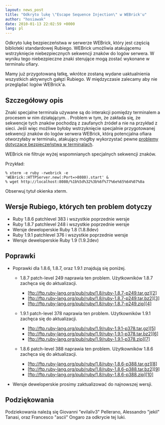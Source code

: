 ```yaml
---
layout: news_post
title: "Odkryto lukę \"Escape Sequence Injection\" w WEBrick'u"
author: "hosiawak"
date: 2010-01-13 22:02:59 +0000
lang: pl
---
```


Odkryto lukę bezpieczeństwa w serwerze WEBrick, który jest częścią
biblioteki standardowej Rubiego. WEBrick umożliwia atakującemu
wstrzyknięcie niebezpiecznych sekwencji znaków do logów serwera. W
wyniku tego niebezpieczne znaki sterujące mogą zostać wykonane w
terminalu ofiary.

Mamy już przygotowaną łatkę, wkrótce zostaną wydane uaktualnienia
wszystkich aktywnych gałęzi Rubiego. W międzyczasie zalecamy aby nie
przeglądać logów WEBrick\'a.

## Szczegółowy opis

Znaki specjalne terminala używane są do interakcji pomiędzy terminalem a
procesem w nim działającym. . Problem w tym, że zakłada się, że
sekwencje tych znaków pochodzą z zaufanych źródeł a nie na przykład z
sieci. Jeśli więc możliwe byłoby wstrzyknięcie specjalnie przygotowanej
sekwencji znaków do logów serwera WEBrick, którą potencjalna ofiara
otworzyłaby w terminalu, atakujący mógłby wykorzystać pewne [problemy
dotyczące bezpieczeństwa w terminalach][1].

WEBrick nie filtruje wyżej wspomnianych specjalnych sekwencji znaków.

Przykład:

    % xterm -e ruby -rwebrick -e 'WEBrick::HTTPServer.new(:Port=>8080).start' &
    % wget http://localhost:8080/%1b%5d%32%3b%6f%77%6e%65%64%07%0a

Obserwuj tytuł okienka xterm.

## Wersje Rubiego, których ten problem dotyczy

* Ruby 1.8.6 patchlevel 383 i wszystkie poprzednie wersje
* Ruby 1.8.7 patchlevel 248 i wszystkie poprzednie wersje
* Wersje deweloperskie Ruby 1.8 (1.8.8dev)
* Ruby 1.9.1 patchlevel 376 i wszystkie poprzednie wersje
* Wersje deweloperskie Ruby 1.9 (1.9.2dev)

## Poprawki

* Poprawki dla 1.8.6, 1.8.7, oraz 1.9.1 znajdują się poniżej.
  * 1\.8.7 patch-level 249 naprawia ten problem. Użytkowników 1.8.7
    zachęca się do aktualizacji.
    * [ftp://ftp.ruby-lang.org/pub/ruby/1.8/ruby-1.8.7-p249.tar.gz][2]
    * [ftp://ftp.ruby-lang.org/pub/ruby/1.8/ruby-1.8.7-p249.tar.bz2][3]
    * [ftp://ftp.ruby-lang.org/pub/ruby/1.8/ruby-1.8.7-p249.zip][4]

  * 1\.9.1 patch-level 378 naprawia ten problem. Użytkowników 1.9.1
    zachęca się do aktualizacji.
    * [ftp://ftp.ruby-lang.org/pub/ruby/1.9/ruby-1.9.1-p378.tar.gz][5]
    * [ftp://ftp.ruby-lang.org/pub/ruby/1.9/ruby-1.9.1-p378.tar.bz2][6]
    * [ftp://ftp.ruby-lang.org/pub/ruby/1.9/ruby-1.9.1-p378.zip][7]

  * 1\.8.6 patch-level 388 naprawia ten problem. Użytkowników 1.8.6
    zachęca się do aktualizacji.
    * [ftp://ftp.ruby-lang.org/pub/ruby/1.8/ruby-1.8.6-p388.tar.gz][8]
    * [ftp://ftp.ruby-lang.org/pub/ruby/1.8/ruby-1.8.6-p388.tar.bz2][9]
    * [ftp://ftp.ruby-lang.org/pub/ruby/1.8/ruby-1.8.6-p388.zip][10]

* Wersje deweloperskie prosimy zaktualizować do najnowszej wersji.

## Podziękowania

Podziekowania należą się Giovanni \"evilaliv3\" Pellerano, Alessandro
\"jekil\" Tanasi, oraz Francesco \"ascii\" Ongaro za odkrycie tej luki.



[1]: http://marc.info/?l=bugtraq&amp;m=104612710031920&amp;w=2 "Terminal Emulator Security Issues"
[2]: ftp://ftp.ruby-lang.org/pub/ruby/1.8/ruby-1.8.7-p249.tar.gz
[3]: ftp://ftp.ruby-lang.org/pub/ruby/1.8/ruby-1.8.7-p249.tar.bz2
[4]: ftp://ftp.ruby-lang.org/pub/ruby/1.8/ruby-1.8.7-p249.zip
[5]: ftp://ftp.ruby-lang.org/pub/ruby/1.9/ruby-1.9.1-p378.tar.gz
[6]: ftp://ftp.ruby-lang.org/pub/ruby/1.9/ruby-1.9.1-p378.tar.bz2
[7]: ftp://ftp.ruby-lang.org/pub/ruby/1.9/ruby-1.9.1-p378.zip
[8]: ftp://ftp.ruby-lang.org/pub/ruby/1.8/ruby-1.8.7-p388.tar.gz
[9]: ftp://ftp.ruby-lang.org/pub/ruby/1.8/ruby-1.8.7-p388.tar.bz2
[10]: ftp://ftp.ruby-lang.org/pub/ruby/1.8/ruby-1.8.7-p388.zip
